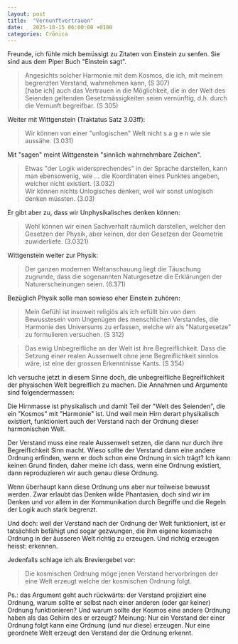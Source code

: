 ```yaml
---
layout: post
title:  "Vernunftvertrauen"
date:   2025-10-15 06:00:00 +0100
categories: Crônica
---
```

Freunde, ich fühle mich bemüssigt zu Zitaten von Einstein zu senfen. Sie sind aus dem Piper Buch "Einstein sagt".

> Angesichts solcher Harmonie mit dem Kosmos, die ich, mit meinem begrenzten Verstand, wahrnehmen kann, (S 307)  
> [habe ich] auch das Vertrauen in die Möglichkeit, die in der Welt des Seienden geltenden Gesetzmässigkeiten seien vernünftig, d.h. durch die Vernunft begreifbar. (S 305)

Weiter mit Wittgenstein (Traktatus Satz 3.03ff):

> Wir können von einer "unlogischen" Welt nicht s a g e n wie sie aussähe. (3.031)

Mit "sagen" meint Wittgenstein "sinnlich wahrnehmbare Zeichen".

> Etwas "der Logik widersprechendes" in der Sprache darstellen, kann man ebensowenig, wie ... die Koordinaten eines Punktes angeben, welcher nicht existiert. (3.032)  
> Wir können nichts Unlogisches denken, weil wir sonst unlogisch denken müssten. (3.03)

Er gibt aber zu, dass wir Unphysikalisches denken können:

> Wohl können wir einen Sachverhalt räumlich darstellen, welcher den Gesetzen der Physik, aber keinen, der den Gesetzen der Geometrie zuwiderliefe. (3.0321)

Wittgenstein weiter zur Physik:

> Der ganzen modernen Weltanschauung liegt die Täuschung zugrunde, dass die sogenannten Naturgesetze die Erklärungen der Naturerscheinungen seien. (6.371)

Bezüglich Physik solle man sowieso eher Einstein zuhören:

> Mein Gefühl ist insoweit religiös als ich erfüllt bin von dem Bewusstesein vom Ungenügen des menschlichen Verstandes, die Harmonie des Universums zu erfassen, welche wir als "Naturgesetze" zu formulieren versuchen. (S 312)

> Das ewig Unbegreifliche an der Welt ist ihre Begreiflichkeit. Dass die Setzung einer realen Aussenwelt ohne jene Begreiflichkeit sinnlos wäre, ist eine der grossen Erkenntnisse Kants. (S 354)

Ich versuche jetzt in diesem Sinne doch, die unbegreifliche Begreiflichkeit der physischen Welt begreiflich zu machen. Die Annahmen und Argumente sind folgendermassen:

Die Hirnmasse ist physikalisch und damit Teil der "Welt des Seienden", die ein "Kosmos" mit "Harmonie" ist. Und weil mein Hirn derart physikalisch existiert, funktioniert auch der Verstand nach der Ordnung dieser harmonischen Welt.

Der Verstand muss eine reale Aussenwelt setzen, die dann nur durch ihre Begreiflichkeit Sinn macht. Wieso sollte der Verstand dann eine andere Ordnung erfinden, wenn er doch schon eine Ordnung in sich trägt? Ich kann keinen Grund finden, daher meine ich dass, wenn eine Ordnung existiert, dann reproduzieren wir auch genau diese Ordnung.

Wenn überhaupt kann diese Ordnung uns aber nur teilweise bewusst werden. Zwar erlaubt das Denken wilde Phantasien, doch sind wir im Denken und vor allem in der Kommunikation durch Begriffe und die Regeln der Logik auch stark begrenzt.

Und doch: weil der Verstand nach der Ordnung der Welt funktioniert, ist er tatsächlich befähigt und sogar gezwungen, die ihm eigene kosmische Ordnung in der äusseren Welt richtig zu erzeugen. Und richtig erzeugen heisst: erkennen.

Jedenfalls schlage ich als Breviergebet vor:

> Die kosmischen Ordnung möge jenen Verstand hervorbringen der eine Welt erzeugt welche der kosmischen Ordnung folgt.

Ps.: das Argument geht auch rückwärts: der Verstand projiziert eine Ordnung, warum sollte er selbst nach einer anderen (oder gar keiner) Ordnung funktionieren? Und warum sollte der Kosmos eine andere Ordnung haben als das Gehirn des er erzeugt? Meinung: Nur ein Verstand der einer Ordnung folgt kann eine Ordnung (und nur diese) erzeugen. Nur eine geordnete Welt erzeugt den Verstand der die Ordnung erkennt.
